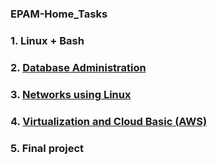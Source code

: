 ### EPAM-Home_Tasks
### 1. Linux + Bash
### 2. [Database Administration](https://github.com/Gahoo82/EPAM-Home_Tasks/blob/main/Database%20%D0%90dministration/README.md)
### 3. [Networks using Linux](Networks_using_Linux/README.md)
### 4. [Virtualization and Cloud Basic (AWS)](https://github.com/Gahoo82/EPAM-Home_Tasks/blob/main/Virtualization%20and%20Cloud%20Basic%20(AWS)/README.md)
### 5. Final project
